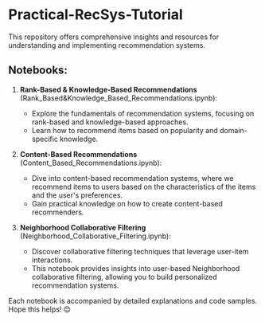 # Practical-RecSys-Tutorial
This repository offers comprehensive insights and resources for understanding and implementing recommendation systems.

## Notebooks:

1. **Rank-Based & Knowledge-Based Recommendations** (Rank_Based&Knowledge_Based_Recommendations.ipynb):
    - Explore the fundamentals of recommendation systems, focusing on rank-based and knowledge-based approaches.
    - Learn how to recommend items based on popularity and domain-specific knowledge.

2. **Content-Based Recommendations** (Content_Based_Recommendations.ipynb):
    - Dive into content-based recommendation systems, where we recommend items to users based on the characteristics of the items and the user's preferences.
    - Gain practical knowledge on how to create content-based recommenders.

3. **Neighborhood Collaborative Filtering** (Neighborhood_Collaborative_Filtering.ipynb):
    - Discover collaborative filtering techniques that leverage user-item interactions.
    - This notebook provides insights into user-based  Neighborhood collaborative filtering, allowing you to build personalized recommendation systems.

Each notebook is accompanied by detailed explanations and code samples. Hope this helps! 😊
